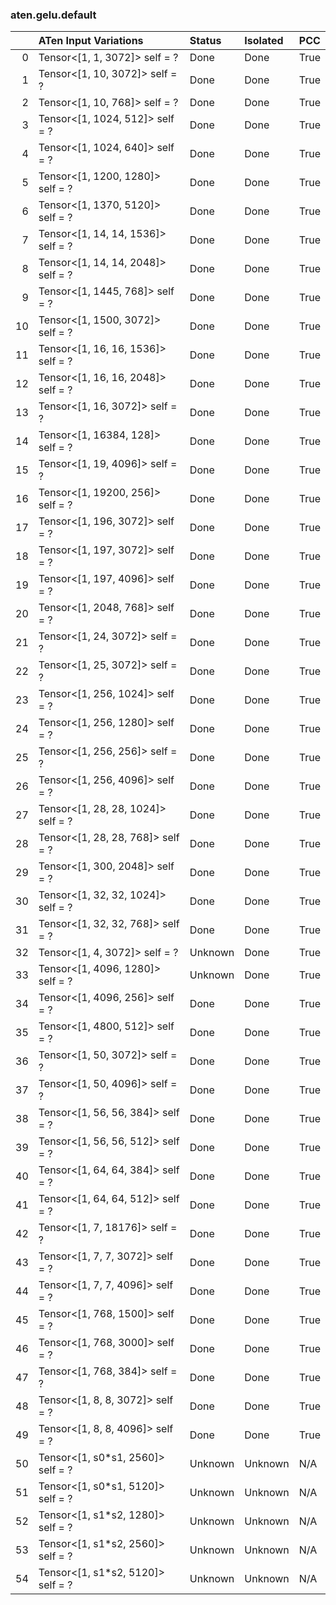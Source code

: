 ### aten.gelu.default
|    | ATen Input Variations              | Status   | Isolated   | PCC   |
|---:|:-----------------------------------|:---------|:-----------|:------|
|  0 | Tensor<[1, 1, 3072]> self = ?      | Done     | Done       | True  |
|  1 | Tensor<[1, 10, 3072]> self = ?     | Done     | Done       | True  |
|  2 | Tensor<[1, 10, 768]> self = ?      | Done     | Done       | True  |
|  3 | Tensor<[1, 1024, 512]> self = ?    | Done     | Done       | True  |
|  4 | Tensor<[1, 1024, 640]> self = ?    | Done     | Done       | True  |
|  5 | Tensor<[1, 1200, 1280]> self = ?   | Done     | Done       | True  |
|  6 | Tensor<[1, 1370, 5120]> self = ?   | Done     | Done       | True  |
|  7 | Tensor<[1, 14, 14, 1536]> self = ? | Done     | Done       | True  |
|  8 | Tensor<[1, 14, 14, 2048]> self = ? | Done     | Done       | True  |
|  9 | Tensor<[1, 1445, 768]> self = ?    | Done     | Done       | True  |
| 10 | Tensor<[1, 1500, 3072]> self = ?   | Done     | Done       | True  |
| 11 | Tensor<[1, 16, 16, 1536]> self = ? | Done     | Done       | True  |
| 12 | Tensor<[1, 16, 16, 2048]> self = ? | Done     | Done       | True  |
| 13 | Tensor<[1, 16, 3072]> self = ?     | Done     | Done       | True  |
| 14 | Tensor<[1, 16384, 128]> self = ?   | Done     | Done       | True  |
| 15 | Tensor<[1, 19, 4096]> self = ?     | Done     | Done       | True  |
| 16 | Tensor<[1, 19200, 256]> self = ?   | Done     | Done       | True  |
| 17 | Tensor<[1, 196, 3072]> self = ?    | Done     | Done       | True  |
| 18 | Tensor<[1, 197, 3072]> self = ?    | Done     | Done       | True  |
| 19 | Tensor<[1, 197, 4096]> self = ?    | Done     | Done       | True  |
| 20 | Tensor<[1, 2048, 768]> self = ?    | Done     | Done       | True  |
| 21 | Tensor<[1, 24, 3072]> self = ?     | Done     | Done       | True  |
| 22 | Tensor<[1, 25, 3072]> self = ?     | Done     | Done       | True  |
| 23 | Tensor<[1, 256, 1024]> self = ?    | Done     | Done       | True  |
| 24 | Tensor<[1, 256, 1280]> self = ?    | Done     | Done       | True  |
| 25 | Tensor<[1, 256, 256]> self = ?     | Done     | Done       | True  |
| 26 | Tensor<[1, 256, 4096]> self = ?    | Done     | Done       | True  |
| 27 | Tensor<[1, 28, 28, 1024]> self = ? | Done     | Done       | True  |
| 28 | Tensor<[1, 28, 28, 768]> self = ?  | Done     | Done       | True  |
| 29 | Tensor<[1, 300, 2048]> self = ?    | Done     | Done       | True  |
| 30 | Tensor<[1, 32, 32, 1024]> self = ? | Done     | Done       | True  |
| 31 | Tensor<[1, 32, 32, 768]> self = ?  | Done     | Done       | True  |
| 32 | Tensor<[1, 4, 3072]> self = ?      | Unknown  | Done       | True  |
| 33 | Tensor<[1, 4096, 1280]> self = ?   | Unknown  | Done       | True  |
| 34 | Tensor<[1, 4096, 256]> self = ?    | Done     | Done       | True  |
| 35 | Tensor<[1, 4800, 512]> self = ?    | Done     | Done       | True  |
| 36 | Tensor<[1, 50, 3072]> self = ?     | Done     | Done       | True  |
| 37 | Tensor<[1, 50, 4096]> self = ?     | Done     | Done       | True  |
| 38 | Tensor<[1, 56, 56, 384]> self = ?  | Done     | Done       | True  |
| 39 | Tensor<[1, 56, 56, 512]> self = ?  | Done     | Done       | True  |
| 40 | Tensor<[1, 64, 64, 384]> self = ?  | Done     | Done       | True  |
| 41 | Tensor<[1, 64, 64, 512]> self = ?  | Done     | Done       | True  |
| 42 | Tensor<[1, 7, 18176]> self = ?     | Done     | Done       | True  |
| 43 | Tensor<[1, 7, 7, 3072]> self = ?   | Done     | Done       | True  |
| 44 | Tensor<[1, 7, 7, 4096]> self = ?   | Done     | Done       | True  |
| 45 | Tensor<[1, 768, 1500]> self = ?    | Done     | Done       | True  |
| 46 | Tensor<[1, 768, 3000]> self = ?    | Done     | Done       | True  |
| 47 | Tensor<[1, 768, 384]> self = ?     | Done     | Done       | True  |
| 48 | Tensor<[1, 8, 8, 3072]> self = ?   | Done     | Done       | True  |
| 49 | Tensor<[1, 8, 8, 4096]> self = ?   | Done     | Done       | True  |
| 50 | Tensor<[1, s0*s1, 2560]> self = ?  | Unknown  | Unknown    | N/A   |
| 51 | Tensor<[1, s0*s1, 5120]> self = ?  | Unknown  | Unknown    | N/A   |
| 52 | Tensor<[1, s1*s2, 1280]> self = ?  | Unknown  | Unknown    | N/A   |
| 53 | Tensor<[1, s1*s2, 2560]> self = ?  | Unknown  | Unknown    | N/A   |
| 54 | Tensor<[1, s1*s2, 5120]> self = ?  | Unknown  | Unknown    | N/A   |

